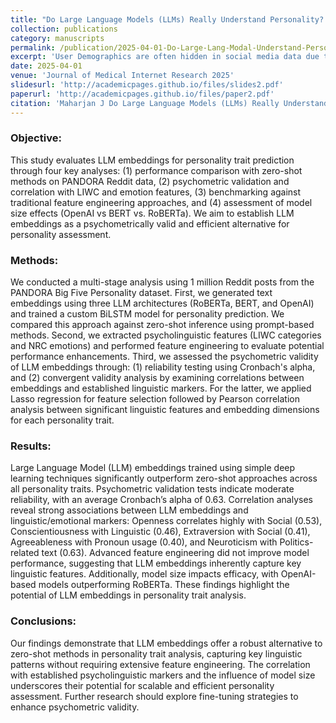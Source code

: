 ```yaml
---
title: "Do Large Language Models (LLMs) Really Understand Personality? A Test of Embeddings vs. Zero-Shot (Preprint)"
collection: publications
category: manuscripts
permalink: /publication/2025-04-01-Do-Large-Lang-Modal-Understand-Personality
excerpt: 'User Demographics are often hidden in social media data due to privacy concerns. However, demographic information on Substance Use can provide valuable insights, allowing Public Health policymakers to focus on specific cohorts and develop efficient prevention strategies, especially during global crises like COVID-19.'
date: 2025-04-01
venue: 'Journal of Medical Internet Research 2025'
slidesurl: 'http://academicpages.github.io/files/slides2.pdf'
paperurl: 'http://academicpages.github.io/files/paper2.pdf'
citation: 'Maharjan J Do Large Language Models (LLMs) Really Understand Personality? A Test of Embeddings vs. Zero-Shot JMIR Preprints. 01/04/2025:75347'
---
```


### Objective:

This study evaluates LLM embeddings for personality trait prediction through four key analyses: (1) performance comparison with zero-shot methods on PANDORA Reddit data, (2) psychometric validation and correlation with LIWC and emotion features, (3) benchmarking against traditional feature engineering approaches, and (4) assessment of model size effects (OpenAI vs BERT vs. RoBERTa). We aim to establish LLM embeddings as a psychometrically valid and efficient alternative for personality assessment.

### Methods:

We conducted a multi-stage analysis using 1 million Reddit posts from the PANDORA Big Five Personality dataset. First, we generated text embeddings using three LLM architectures (RoBERTa, BERT, and OpenAI) and trained a custom BiLSTM model for personality prediction. We compared this approach against zero-shot inference using prompt-based methods. Second, we extracted psycholinguistic features (LIWC categories and NRC emotions) and performed feature engineering to evaluate potential performance enhancements. Third, we assessed the psychometric validity of LLM embeddings through: (1) reliability testing using Cronbach's alpha, and (2) convergent validity analysis by examining correlations between embeddings and established linguistic markers. For the latter, we applied Lasso regression for feature selection followed by Pearson correlation analysis between significant linguistic features and embedding dimensions for each personality trait.

### Results:

Large Language Model (LLM) embeddings trained using simple deep learning techniques significantly outperform zero-shot approaches across all personality traits. Psychometric validation tests indicate moderate reliability, with an average Cronbach’s alpha of 0.63. Correlation analyses reveal strong associations between LLM embeddings and linguistic/emotional markers: Openness correlates highly with Social (0.53), Conscientiousness with Linguistic (0.46), Extraversion with Social (0.41), Agreeableness with Pronoun usage (0.40), and Neuroticism with Politics-related text (0.63). Advanced feature engineering did not improve model performance, suggesting that LLM embeddings inherently capture key linguistic features. Additionally, model size impacts efficacy, with OpenAI-based models outperforming RoBERTa. These findings highlight the potential of LLM embeddings in personality trait analysis.

### Conclusions:

Our findings demonstrate that LLM embeddings offer a robust alternative to zero-shot methods in personality trait analysis, capturing key linguistic patterns without requiring extensive feature engineering. The correlation with established psycholinguistic markers and the influence of model size underscores their potential for scalable and efficient personality assessment. Further research should explore fine-tuning strategies to enhance psychometric validity.